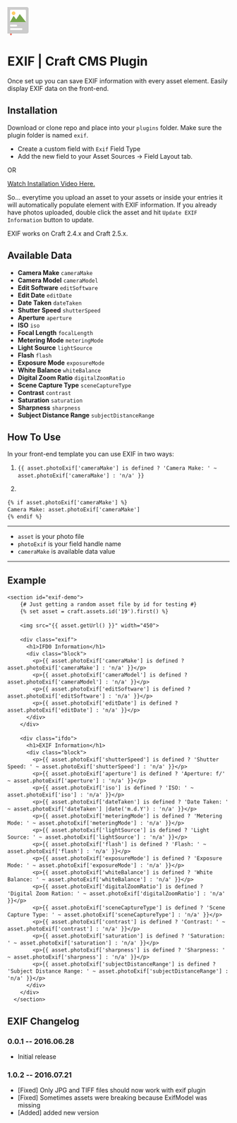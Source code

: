 ![Screenshot](resources/screenshots/plugin_logo.png)

# EXIF | Craft CMS Plugin

Once set up you can save EXIF information with every asset element. Easily display EXIF data on the front-end.



## Installation

Download or clone repo and place into your `plugins` folder. Make sure the plugin folder is named `exif`.

* Create a custom field with `Exif` Field Type
* Add the new field to your Asset Sources -> Field Layout tab.

OR

[Watch Installation Video Here.](https://www.youtube.com/watch?v=-G-fCaOhCSY)


So... everytime you upload an asset to your assets or inside your entries it will automatically populate element with EXIF information. If you already have photos uploaded, double click the asset and hit `Update EXIF Information` button to update.


EXIF works on Craft 2.4.x and Craft 2.5.x.

## Available Data


* **Camera Make** `cameraMake`
* **Camera Model** `cameraModel`
* **Edit Software** `editSoftware`
* **Edit Date** `editDate`
* **Date Taken** `dateTaken`
* **Shutter Speed** `shutterSpeed`
* **Aperture** `aperture`
* **ISO** `iso`
* **Focal Length** `focalLength`
* **Metering Mode** `meteringMode`
* **Light Source** `lightSource`
* **Flash** `flash`
* **Exposure Mode** `exposureMode`
* **White Balance** `whiteBalance`
* **Digital Zoom Ratio** `digitalZoomRatio`
* **Scene Capture Type** `sceneCaptureType`
* **Contrast** `contrast`
* **Saturation** `saturation`
* **Sharpness** `sharpness`
* **Subject Distance Range** `subjectDistanceRange`




## How To Use

In your front-end template you can use EXIF in two ways:


1. `{{ asset.photoExif['cameraMake'] is defined ? 'Camera Make: ' ~ asset.photoExif['cameraMake'] : 'n/a' }}`

2.
```
{% if asset.photoExif['cameraMake'] %}
Camera Make: asset.photoExif['cameraMake']
{% endif %}
```
___

* `asset` is your photo file
* `photoExif` is your field handle name
* `cameraMake` is available data value

___

## Example


```
<section id="exif-demo">
    {# Just getting a random asset file by id for testing #}
    {% set asset = craft.assets.id('19').first() %}

    <img src="{{ asset.getUrl() }}" width="450">
    
    <div class="exif">
      <h1>IFD0 Information</h1>
      <div class="block">
        <p>{{ asset.photoExif['cameraMake'] is defined ? asset.photoExif['cameraMake'] : 'n/a' }}</p>
        <p>{{ asset.photoExif['cameraModel'] is defined ? asset.photoExif['cameraModel'] : 'n/a' }}</p>
        <p>{{ asset.photoExif['editSoftware'] is defined ? asset.photoExif['editSoftware'] : 'n/a' }}</p>
        <p>{{ asset.photoExif['editDate'] is defined ? asset.photoExif['editDate'] : 'n/a' }}</p>
      </div>
    </div>
    
    <div class="ifdo">
      <h1>EXIF Information</h1>
      <div class="block">
        <p>{{ asset.photoExif['shutterSpeed'] is defined ? 'Shutter Speed: ' ~ asset.photoExif['shutterSpeed'] : 'n/a' }}</p>
        <p>{{ asset.photoExif['aperture'] is defined ? 'Aperture: f/' ~ asset.photoExif['aperture'] : 'n/a' }}</p>
        <p>{{ asset.photoExif['iso'] is defined ? 'ISO: ' ~ asset.photoExif['iso'] : 'n/a' }}</p>
        <p>{{ asset.photoExif['dateTaken'] is defined ? 'Date Taken: ' ~ asset.photoExif['dateTaken'] |date('m.d.Y') : 'n/a' }}</p>
        <p>{{ asset.photoExif['meteringMode'] is defined ? 'Metering Mode: ' ~ asset.photoExif['meteringMode'] : 'n/a' }}</p>
        <p>{{ asset.photoExif['lightSource'] is defined ? 'Light Source: ' ~ asset.photoExif['lightSource'] : 'n/a' }}</p>
        <p>{{ asset.photoExif['flash'] is defined ? 'Flash: ' ~ asset.photoExif['flash'] : 'n/a' }}</p>
        <p>{{ asset.photoExif['exposureMode'] is defined ? 'Exposure Mode: ' ~ asset.photoExif['exposureMode'] : 'n/a' }}</p>
        <p>{{ asset.photoExif['whiteBalance'] is defined ? 'White Balance: ' ~ asset.photoExif['whiteBalance'] : 'n/a' }}</p>
        <p>{{ asset.photoExif['digitalZoomRatio'] is defined ? 'Digital Zoom Ration: ' ~ asset.photoExif['digitalZoomRatio'] : 'n/a' }}</p>
        <p>{{ asset.photoExif['sceneCaptureType'] is defined ? 'Scene Capture Type: ' ~ asset.photoExif['sceneCaptureType'] : 'n/a' }}</p>
        <p>{{ asset.photoExif['contrast'] is defined ? 'Contrast: ' ~ asset.photoExif['contrast'] : 'n/a' }}</p>
        <p>{{ asset.photoExif['saturation'] is defined ? 'Saturation: ' ~ asset.photoExif['saturation'] : 'n/a' }}</p>
        <p>{{ asset.photoExif['sharpness'] is defined ? 'Sharpness: ' ~ asset.photoExif['sharpness'] : 'n/a' }}</p>
        <p>{{ asset.photoExif['subjectDistanceRange'] is defined ? 'Subject Distance Range: ' ~ asset.photoExif['subjectDistanceRange'] : 'n/a' }}</p>
      </div>
    </div>
  </section>
```

## EXIF Changelog

### 0.0.1 -- 2016.06.28

* Initial release

### 1.0.2 -- 2016.07.21

* [Fixed] Only JPG and TIFF files should now work with exif plugin
* [Fixed] Sometimes assets were breaking because ExifModel was missing
* [Added] added new version
